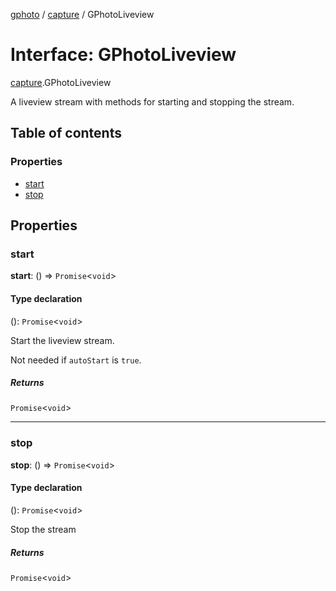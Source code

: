 [gphoto](../API.md) / [capture](../modules/capture.md) / GPhotoLiveview

# Interface: GPhotoLiveview

[capture](../modules/capture.md).GPhotoLiveview

A liveview stream with methods for starting and stopping the stream.

## Table of contents

### Properties

- [start](capture.GPhotoLiveview.md#start)
- [stop](capture.GPhotoLiveview.md#stop)

## Properties

### start

 **start**: () => `Promise`<`void`\>

#### Type declaration

(): `Promise`<`void`\>

Start the liveview stream.

Not needed if `autoStart` is `true`.

##### Returns

`Promise`<`void`\>

___

### stop

 **stop**: () => `Promise`<`void`\>

#### Type declaration

(): `Promise`<`void`\>

Stop the stream

##### Returns

`Promise`<`void`\>
